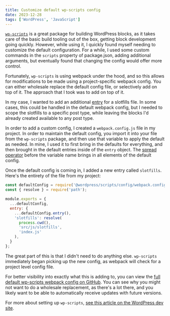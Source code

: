 ```yaml
---
title: Customize default wp-scripts config
date: 2023-12-28
tags: ['WordPress', 'JavaScript']
---
```

[`wp-scripts`](https://developer.wordpress.org/block-editor/reference-guides/packages/packages-scripts/) is a great package for building WordPress blocks, as it takes care of the basic build tooling out of the box, getting block development going quickly. However, while using it, I quickly found myself needing to customize the default configuration. For a while, I used some custom commands in the `scripts` property of package.json, adding additional arguments, but eventually found that changing the config would offer more control.

Fortunately, `wp-scripts` is using webpack under the hood, and so this allows for modifications to be made using a project-specific webpack config. You can either wholesale replace the default config file, or selectively add on top of it. The approach that I took was to add on top of it.

In my case, I wanted to add an additional [entry](https://webpack.js.org/concepts/#entry) for a slotfills file. In some cases, this could be handled in the default webpack config, but I needed to scope the slotfills to a specific post type, while leaving the blocks I'd already created available to any post type.

In order to add a custom config, I created a `webpack.config.js` file in my project. In order to maintain the default config, you import it into your file from the `wp-scripts` package, and then use that variable to apply the default as needed. In mine, I used it to first bring in the defaults for everything, and then brought in the default entries inside of the `entry` object. The [spread operator](https://developer.mozilla.org/en-US/docs/Web/JavaScript/Reference/Operators/Spread_syntax) before the variable name brings in all elements of the default config.

Once the default config is coming in, I added a new entry called `slotfills`. Here's the entirety of the file from my project:

```js
const defaultConfig = require('@wordpress/scripts/config/webpack.config');
const { resolve } = require('path');

module.exports = {
  ...defaultConfig,
  entry: {
    ...defaultConfig.entry(),
    'slotfills': resolve(
      process.cwd(),
      'src/js/slotfills',
      'index.js'
    ),
  }
};
```

The great part of this is that I didn't need to do anything else. `wp-scripts` immediately began picking up the new config, as webpack will check for a project level config file.

For better visibility into exactly what this is adding to, you can view the [full default wp-scripts webpack config on GitHub](https://github.com/WordPress/gutenberg/blob/trunk/packages/scripts/config/webpack.config.js). You can see why you might not want to do a wholesale replacement, as there's a lot there, and you likely want to be able to automatically receive updates with future versions.

For more about setting up `wp-scripts`, [see this article on the WordPress dev site](https://developer.wordpress.org/block-editor/getting-started/devenv/get-started-with-wp-scripts/).